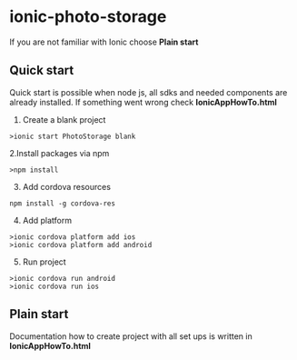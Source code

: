 # ionic-photo-storage

If you are not familiar with Ionic choose **Plain start**

## Quick start

Quick start is possible when node js, all sdks and needed components are already installed.
If something went wrong check **IonicAppHowTo.html**

1. Create a blank project
```
>ionic start PhotoStorage blank
```
2.Install packages via npm
```
>npm install
```
3. Add cordova resources
```
npm install -g cordova-res
```
4. Add platform
```
>ionic cordova platform add ios
>ionic cordova platform add android
```
5. Run project
```
>ionic cordova run android
>ionic cordova run ios
```
## Plain start

Documentation how to create project with all set ups is written in **IonicAppHowTo.html**

